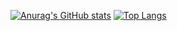 [![Anurag's GitHub stats](https://github-readme-stats.vercel.app/api?username=brnrj&show_icons=true&theme=tokyonight&include_all_commits=true&count_private=true)](https://github.com/anuraghazra/github-readme-stats)
[![Top Langs](https://github-readme-stats.vercel.app/api/top-langs/?username=anuraghazra&layout=compact)](https://github.com/anuraghazra/github-readme-stats)
